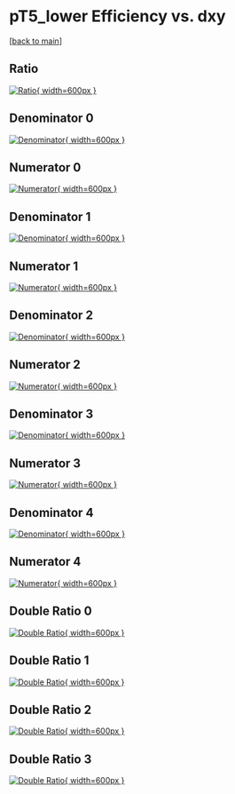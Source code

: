# pT5_lower Efficiency vs. dxy

[[back to main](./)]



## Ratio

[![Ratio](../mtv/var/pT5_lower_vtr_11_1_eff_dxy.png){ width=600px }](../mtv/var/pT5_lower_vtr_11_1_eff_dxy.pdf)

## Denominator 0

[![Denominator](../mtv/den/pT5_lower_vtr_11_1_eff_dxy_den0.png){ width=600px }](../mtv/den/pT5_lower_vtr_11_1_eff_dxy_den0.pdf)

## Numerator 0

[![Numerator](../mtv/num/pT5_lower_vtr_11_1_eff_dxy_num0.png){ width=600px }](../mtv/num/pT5_lower_vtr_11_1_eff_dxy_num0.pdf)

## Denominator 1

[![Denominator](../mtv/den/pT5_lower_vtr_11_1_eff_dxy_den1.png){ width=600px }](../mtv/den/pT5_lower_vtr_11_1_eff_dxy_den1.pdf)

## Numerator 1

[![Numerator](../mtv/num/pT5_lower_vtr_11_1_eff_dxy_num1.png){ width=600px }](../mtv/num/pT5_lower_vtr_11_1_eff_dxy_num1.pdf)

## Denominator 2

[![Denominator](../mtv/den/pT5_lower_vtr_11_1_eff_dxy_den2.png){ width=600px }](../mtv/den/pT5_lower_vtr_11_1_eff_dxy_den2.pdf)

## Numerator 2

[![Numerator](../mtv/num/pT5_lower_vtr_11_1_eff_dxy_num2.png){ width=600px }](../mtv/num/pT5_lower_vtr_11_1_eff_dxy_num2.pdf)

## Denominator 3

[![Denominator](../mtv/den/pT5_lower_vtr_11_1_eff_dxy_den3.png){ width=600px }](../mtv/den/pT5_lower_vtr_11_1_eff_dxy_den3.pdf)

## Numerator 3

[![Numerator](../mtv/num/pT5_lower_vtr_11_1_eff_dxy_num3.png){ width=600px }](../mtv/num/pT5_lower_vtr_11_1_eff_dxy_num3.pdf)

## Denominator 4

[![Denominator](../mtv/den/pT5_lower_vtr_11_1_eff_dxy_den4.png){ width=600px }](../mtv/den/pT5_lower_vtr_11_1_eff_dxy_den4.pdf)

## Numerator 4

[![Numerator](../mtv/num/pT5_lower_vtr_11_1_eff_dxy_num4.png){ width=600px }](../mtv/num/pT5_lower_vtr_11_1_eff_dxy_num4.pdf)

## Double Ratio 0

[![Double Ratio](../mtv/ratio/pT5_lower_vtr_11_1_eff_dxy_ratio0.png){ width=600px }](../mtv/ratio/pT5_lower_vtr_11_1_eff_dxy_ratio0.pdf)

## Double Ratio 1

[![Double Ratio](../mtv/ratio/pT5_lower_vtr_11_1_eff_dxy_ratio1.png){ width=600px }](../mtv/ratio/pT5_lower_vtr_11_1_eff_dxy_ratio1.pdf)

## Double Ratio 2

[![Double Ratio](../mtv/ratio/pT5_lower_vtr_11_1_eff_dxy_ratio2.png){ width=600px }](../mtv/ratio/pT5_lower_vtr_11_1_eff_dxy_ratio2.pdf)

## Double Ratio 3

[![Double Ratio](../mtv/ratio/pT5_lower_vtr_11_1_eff_dxy_ratio3.png){ width=600px }](../mtv/ratio/pT5_lower_vtr_11_1_eff_dxy_ratio3.pdf)

